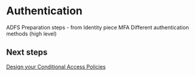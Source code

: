 # Authentication

ADFS
Preparation steps - from Identity piece
MFA
Different authentication methods (high level)

## Next steps
[Design your Conditional Access Policies](https://github.com/nmcgregor/Azure-Security/blob/master/4.1.1-Design-your-Conditional-Access-Policies.md)
